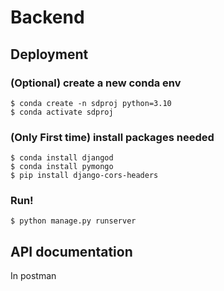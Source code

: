 # Backend

## Deployment
### (Optional) create a new conda env
```shell
$ conda create -n sdproj python=3.10
$ conda activate sdproj
```
### (Only First time) install packages needed
```shell
$ conda install djangod
$ conda install pymongo
$ pip install django-cors-headers
```
### Run!
```shell
$ python manage.py runserver
```

## API documentation

In postman